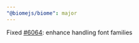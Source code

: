 ```yaml
---
"@biomejs/biome": major
---
```


Fixed [#6064](https://github.com/biomejs/biome/issues/6064): enhance handling font families
